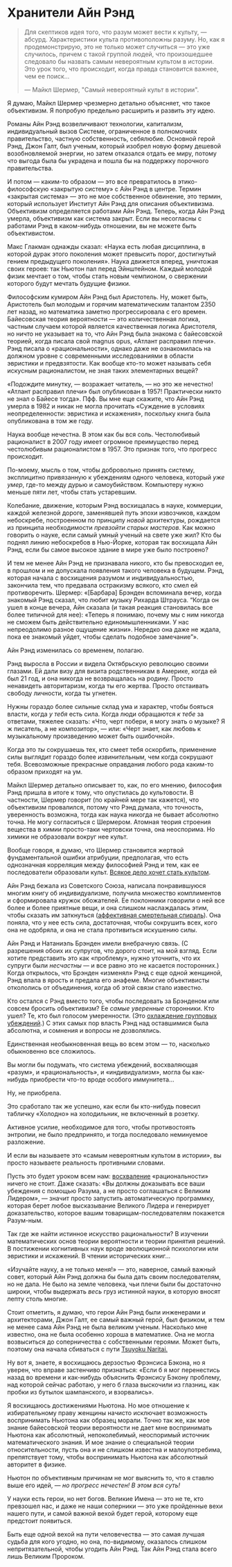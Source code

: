# Хранители Айн Рэнд
<blockquote>Для скептиков идея того, что разум может вести к культу, — абсурд. Характеристики культа противоположны разуму. Но, как я продемонстрирую, это не только может случиться — это уже случилось, причем с такой группой людей, что произошедшее следовало бы назвать самым невероятным культом в истории. Это урок того, что происходит, когда правда становится важнее, чем ее поиск...

— Майкл Шермер, "Самый невероятный культ в истории".
</blockquote>

Я думаю, Майкл Шермер чрезмерно детально объясняет, что такое объективизм. Я попробую предельно расширить и развить эту идею.

Романы Айн Рэнд возвеличивают технологии, капитализм, индивидуальный вызов Системе, ограниченное в полномочиях правительство, частную собственность, себялюбие. Основной герой Рэнд, Джон Галт, был ученым, который изобрел новую форму дешевой возобновляемой энергии, но затем отказался отдать ее миру, потому что выгода была бы украдена и пошла бы на поддержку порочного правительства.

И потом — каким-то образом — это все превратилось в этико-философскую «закрытую систему» с Айн Рэнд в центре. Термин «закрытая система» — это не мое собственное обвинение, это термин, который использует Институт Айн Рэнд для описания объективизма. Объективизм определяется работами Айн Рэнд. Теперь, когда Айн Рэнд умерла, объективизм как система закрыт. Если вы несогласны с работами Рэнд в каком-нибудь отношении, вы не можете быть объективистом.

Макс Глакман однажды сказал: «Наука есть любая дисциплина, в которой дурак этого поколения может превысить порог, достигнутый гением предыдущего поколения». Наука движется вперед, уничтожая своих героев: так Ньютон пал перед Эйнштейном. Каждый молодой физик мечтает о том, чтобы стать новым чемпионом, о свержении которого будут мечтать будущие физики.

Философским кумиром Айн Рэнд был Аристотель. Ну, может быть, Аристотель был молодым и горячим математическим талантом 2350 лет назад, но математика заметно прогрессировала с его времен. Байесовская теория вероятности — это количественная логика, частным случаем которой является качественная логика Аристотеля, но ничто не указывает на то, что Айн Рэнд была знакома с байесовской теорией, когда писала свой magnus opus, «Атлант расправил плечи». Рэнд писала о «рациональности», однако даже не ознакомилась на должном уровне с современными исследованиями в области эвристики и предвзятости. Как вообще кто-то может называть себя искусным рационалистом, не зная таких элементарных вещей?

«Подождите минутку, — возражает читатель, — но это же нечестно! «Атлант расправил плечи» был опубликован в 1957! Практически никто не знал о Байесе тогда». Пфф. Вы мне еще скажите, что Айн Рэнд умерла в 1982 и никак не могла прочитать «Суждение в условиях неопределенности: эвристика и искажения», поскольку книга была опубликована в том же году.

Наука вообще нечестна. В этом как бы вся соль. Честолюбивый рационалист в 2007 году имеет огромное преимущество перед честолюбивым рационалистом в 1957. Это признак того, что прогресс происходит.

По-моему, мысль о том, чтобы добровольно принять систему, эксплицитно привязанную к убеждениям одного человека, который <em>уже умер</em>, где-то между дурью и самоубийством. Компьютеру нужно меньше пяти лет, чтобы стать устаревшим.

Колебание, движение, которым Рэнд восхищалась в науке, коммерции, каждой железной дороге, заменявшей путь эпохи извозчиков, каждом небоскребе, построенном по принципу <em>новой</em> архитектуры, рождается из принципа необходимости <em>превзойти старых мастеров</em>. Как можно говорить о науке, если самый умный ученый на свете уже жил? Кто бы поднял линию небоскребов в Нью-Йорке, которая так восхищала Айн Рэнд, если бы самое высокое здание в мире уже было построено?

И тем не менее Айн Рэнд не признавала никого, кто бы превосходил ее, в прошлом и не допускала появления такого человека в будущем. Рэнд, которая начала с восхищения разумом и индивидуальностью, закончила тем, что предавала остракизму всякого, кто смел ей противоречить. Шермер: «[Барбара] Брэнден вспоминала вечер, когда знакомый Рэнд сказал, что любит музыку Рихарда Штрауса. “Когда он ушел в конце вечера, Айн сказала (и такая реакция становилась все более типичной для нее): «Теперь я понимаю, почему мы с ним никогда не сможем быть действительно единомышленниками. У нас непреодолимо разное ощущение жизни». Нередко она даже не ждала, пока ее знакомый уйдет, чтобы сделать подобное замечание”».

Айн Рэнд изменилась со временем, полагаю.

Рэнд выросла в России и видела Октябрьскую революцию своими глазами. Ей дали визу для визита родственникам в Америке, когда ей был 21 год, и она никогда не возвращалась на родину. Просто ненавидеть авторитаризм, когда ты его жертва. Просто отстаивать свободу личности, когда ты угнетен.

Нужны гораздо более сильные склад ума и характер, чтобы бояться власти, когда <em>у тебя</em> есть сила. Когда люди обращаются <em>к тебе</em> за ответами, тяжелее сказать: «Что, черт побери, я могу знать о музыке? Я ж писатель, а не композитор», — или: «Черт знает, как любовь к музыкальному произведению может быть ошибочной».

Когда это <em>ты</em> сокрушаешь тех, кто смеет тебя оскорбить, применение силы выглядит гораздо более <em>извинительным</em>, чем когда сокрушают тебя. Всевозможные прекрасные оправдания любого рода каким-то образом приходят на ум.

Майкл Шермер детально описывает то, как, по его мнению, философия Рэнд пришла в итоге к тому, что опустилась до культовости. В частности, Шермер говорит (по крайней мере так кажется), что объективизм провалился, потому что Рэнд думала, что точность, уверенность возможна, тогда как наука никогда не бывает абсолютно точна. Не могу согласиться с Шермером. Атомная теория строения вещества в химии просто-таки чертовски точна, она неоспорима. Но химики не образовали вокруг нее культ.

Вообще говоря, я думаю, что Шермер становится жертвой фундаментальной ошибки атрибуции, предполагая, что есть однозначная корреляция между философией Рэнд и тем, как ее последователи образовали культ. <a href="http://lesswrong.ru/w/Любая_деятельность_хочет_быть_культом">Всякое дело хочет стать культом</a>.

Айн Рэнд бежала из Советского Союза, написала понравившуюся многим книгу об индивидуализме, получила множество комплиментов и сформировала кружок обожателей. Ее поклонники говорили о ней все более и более приятные вещи, и она слишком наслаждалась этим, чтобы сказать им заткнуться (<a href="http://lesswrong.ru/w/Аффективные_смертельные_спирали">аффективная смертельная спираль</a>). Она поняла, что у нее есть сила, достаточная, чтобы сокрушить всех, кого она не одобряла, и она не стала противиться искушению силы.

Айн Рэнд и Натаниэль Брэнден имели внебрачную связь. (С разрешения обоих их супругов, что дорого стоит, на мой взгляд. Если хотите представить это как «проблему», нужно уточнить, что их супруги были <em>несчастны</em> — и все равно это не касается посторонних.) Когда открылось, что Брэнден «изменял» Рэнд с еще одной женщиной, Рэнд впала в ярость и предала его анафеме. Многие объективисты откололись от объединения, когда об этой связи стало известно.

Кто остался с Рэнд вместо того, чтобы последовать за Брэнденом или совсем бросить объективизм? Ее <em>самые уверенные</em> сторонники. Кто ушел? Те, кто был голосом умеренности. (Это <a href="http://lesswrong.ru/w/Охлаждение_групповых_убеждений_при_помощи_испарения">охлаждение групповых убеждений</a>.) С этих самых пор власть Рэнд над оставшимися была абсолютна, и сомнения и вопросы не дозволялись.

Единственная необыкновенная вещь во всем этом — то, насколько обыкновенно все сложилось.

Вы могли бы подумать, что система убеждений, восхваляющая «разум», и «рациональность», и «индивидуализм», могла бы как-нибудь приобрести что-то вроде особого иммунитета...

Ну, не приобрела.

Это сработало так же успешно, как если бы кто-нибудь повесил табличку «Холодно» на холодильник, не включенный в розетку.

Активное усилие, необходимое для того, чтобы противостоять энтропии, не было предпринято, и тогда последовало неминуемое разложение.

И если вы называете это «самым невероятным культом в истории», вы просто называете реальность противными словами.

Пусть это будет уроком всем нам: <a href="http://lesswrong.ru/w/Наука_как_одеяние">восхваление</a> «рациональности» ничего не стоит. Даже сказать: «Вы должны доказывать все ваши убеждения с помощью Разума, а не просто соглашаться с Великим Лидером», — значит просто запустить автоматическую программку, которая берет любое высказывание Великого Лидера и генерирует доказательство, которое вашим товарищам-последователям покажется Разум-ным.

Так где же найти истинное искусство рациональности? В изучении математических основ теории вероятности и теории принятия решений. В постижении когнитивных наук вроде эволюционной психологии или эвристики и искажений. В чтении исторических книг...

«Изучайте науку, а не только меня!» — это, наверное, самый важный совет, который Айн Рэнд должна бы была дать своим последователям, но не дала. Не было на земле человека, чьи плечи были бы достаточно широки, чтобы выдержать <em>весь</em> груз истинной науки, в которую вносят лепту столь многие.

Стоит отметить, я думаю, что герои Айн Рэнд были инженерами и архитекторами, Джон Галт, ее самый важный герой, был физиком, и тем не менее сама Айн Рэнд не была великим ученым. Насколько мне известно, она не была особенно хороша в математике. Она не могла возвыситься до соперничества с собственными героями. Может быть, поэтому она начала сбиваться с пути <a href="http://lesswrong.ru/w/Цуёку_наритаи">Tsuyoku Naritai.</a>

Ну вот я, знаете, я восхищаюсь дерзостью Фрэнсиса Бэкона, но я уверен, что вправе застенчиво признаться: «Если б я мог перенестись назад во времени и как-нибудь объяснить Фрэнсису Бэкону проблему, над которой сейчас работаю, у него б глаза выскочили из глазниц, как пробки из бутылок шампанского, и взорвались».

Я восхищаюсь достижениями Ньютона. Но мое отношение к избирательному праву женщины начисто исключает возможность воспринимать Ньютона как образец морали. Точно так же, как мое знание байесовской теории вероятности не дает мне воспринимать Ньютона как абсолютный, непоколебимый, неоспоримый источник математического знания. И мое знание о специальной теории относительности, пусть она и не слишком известна и малоупотребима, препятствует тому, чтобы воспринимать Ньютона как абсолютный авторитет в физике.

Ньютон по объективным причинам не мог выяснить то, что я ставлю выше его идей, — <em>но прогресс нечестен! В этом вся суть!</em>

У науки есть герои, но нет богов. Великие Имена — это не те, кто превзошел нас, и даже не наши соперники — это уже пройденные вехи нашего пути, и самой важной вехой будет герой, которому еще предстоит появиться.

Быть еще одной вехой на пути человечества — это самая лучшая судьба для кого угодно, но она, по-видимому, оказалось слишком непритязательной, чтобы угодить Айн Рэнд. Так Айн Рэнд стала всего лишь Великим Пророком.